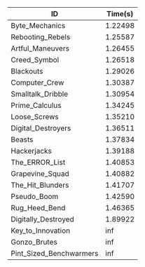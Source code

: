 |ID|Time(s)|
|-|-|
|Byte_Mechanics|1.22498|
|Rebooting_Rebels|1.25587|
|Artful_Maneuvers|1.26455|
|Creed_Symbol|1.26518|
|Blackouts|1.29026|
|Computer_Crew|1.30387|
|Smalltalk_Dribble|1.30954|
|Prime_Calculus|1.34245|
|Loose_Screws|1.35210|
|Digital_Destroyers|1.36511|
|Beasts|1.37834|
|Hackerjacks|1.39188|
|The_ERROR_List|1.40853|
|Grapevine_Squad|1.40882|
|The_Hit_Blunders|1.41707|
|Pseudo_Boom|1.42590|
|Rug_Heed_Bend|1.46365|
|Digitally_Destroyed|1.89922|
|Key_to_Innovation|inf|
|Gonzo_Brutes|inf|
|Pint_Sized_Benchwarmers|inf|
